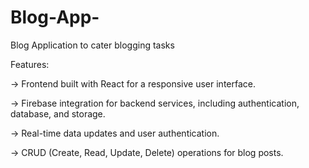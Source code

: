 # Blog-App-
Blog Application to cater blogging tasks

Features:  

-> Frontend built with React for a responsive user interface.

-> Firebase integration for backend services, including authentication, database, and storage.

-> Real-time data updates and user authentication.

-> CRUD (Create, Read, Update, Delete) operations for blog posts.
